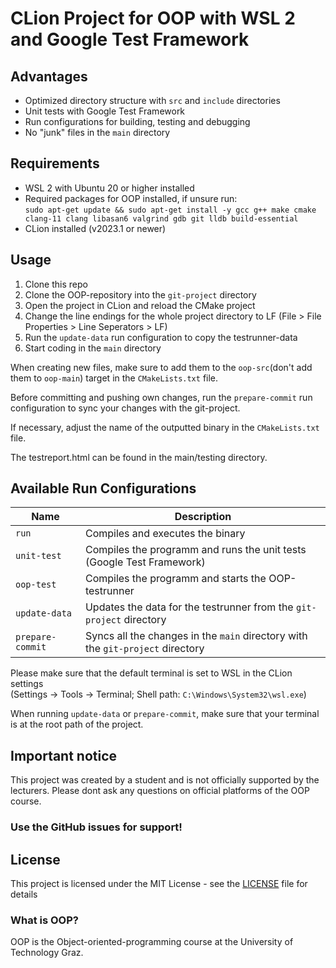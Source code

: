 # CLion Project for OOP with WSL 2 and Google Test Framework

## Advantages
- Optimized directory structure with ```src``` and ```include``` directories
- Unit tests with Google Test Framework
- Run configurations for building, testing and debugging
- No "junk" files in the ```main``` directory

## Requirements
- WSL 2 with Ubuntu 20 or higher installed
- Required packages for OOP installed, if unsure run:\
```sudo apt-get update && sudo apt-get install -y gcc g++ make cmake clang-11 clang libasan6 valgrind gdb git lldb build-essential```
- CLion installed (v2023.1 or newer)

## Usage
1) Clone this repo
2) Clone the OOP-repository into the ```git-project``` directory
3) Open the project in CLion and reload the CMake project
4) Change the line endings for the whole project directory to LF (File > File Properties > Line Seperators > LF)
5) Run the ```update-data``` run configuration to copy the testrunner-data 
6) Start coding in the ```main``` directory

When creating new files, make sure to add them to the ```oop-src```(don't add them to ```oop-main```) target in the ```CMakeLists.txt``` file.
 
Before committing and pushing own changes, run the ```prepare-commit``` run configuration to sync your changes with the git-project.

If necessary, adjust the name of the outputted binary in the ```CMakeLists.txt``` file.

The testreport.html can be found in the main/testing directory.

## Available Run Configurations

| Name              | Description                                                              |
|-------------------|--------------------------------------------------------------------------|
| ```run```         | Compiles and executes the binary                                         |
| ```unit-test```   | Compiles the programm and runs the unit tests (Google Test Framework)    |
| ```oop-test```    | Compiles the programm and starts the OOP-testrunner                      |
| ```update-data``` | Updates the data for the testrunner from the ```git-project``` directory |
| ```prepare-commit``` | Syncs all the changes in the ```main``` directory with the ```git-project``` directory       |

Please make sure that the default terminal is set to WSL in the CLion settings\
(Settings -> Tools -> Terminal; Shell path: ```C:\Windows\System32\wsl.exe```)

When running ```update-data``` or ```prepare-commit```, make sure that your terminal is at the root path of the project.

## Important notice
This project was created by a student and is not officially supported by the lecturers. 
Please dont ask any questions on official platforms of the OOP course.

### Use the GitHub issues for support!

## License

This project is licensed under the MIT License - see the [LICENSE](LICENSE) file for details

### What is OOP?

OOP is the Object-oriented-programming course at the University of Technology Graz.
